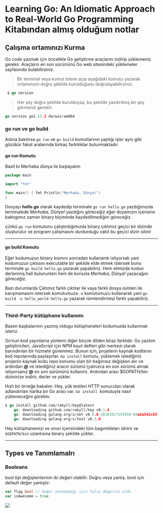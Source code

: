 # Learning Go: An Idiomatic Approach to Real-World Go Programming Kitabından almış olduğum notlar 

## Çalışma ortamınızı Kurma

Go code yazmak için öncelikle Go geliştirme araçlarını indirip yüklemeniz gerekir. Araçların en son sürümünü Go web sitesindeki yüklemeler sayfasında bulabilirsiniz.

> Bir terminal veya komut istemi açıp aşağıdaki komutu yazarak ortamınızın doğru şekilde kurulduğunu doğrulayabilirsiniz: 

~~~go
 $ go version 
 ~~~

> Her şey doğru şekilde kurulduysa, bu şekilde yazdırılmış bir şey görmeniz gerekir:
~~~go 
go version go1.15.2 darwin/amd64
~~~

### go run ve go build 

Aslına bakılırsa ``go run`` ve ``go build`` komutlarının yaptığı işler aynı gibi gözükür fakat aralarında birkaç farklılıklar bulunmaktadır.

#### go run Komutu 

Basit bi Merhaba dünya ile başlayalım 

~~~go 
package main

import "fmt"

func main() { fmt.Println("Merhaba, Dünya!")
}
~~~

Dosyayı **hello.go** olarak  kaydedip terminale ``go run hello.go`` yazdığımızda terminalede *Merhaba, Dünya!* yazdığını göreceğiz eğer doyamızın içerisine baktıgımız zaman binary biçiminde kaydedilmediğini göreceğiz.

çünkü ``go run`` komutunu çalıştırdığımızda binary çıktımız geçici bir dizinde oluşturulur ve program çalışmasını durdurduğu vakit bu geçici dizin silinir

----

#### go build Komutu 

Eğer kodumuzun binary kısmını sonradan kullanamk istiyorsak yani kodumuzun çıktısını executable bir şekilde elde etmek istersek bunu terminale ``go build hello.go`` yazarak yapabiliriz. Hem elimizde kodun derlenmiş hali bulunurken hem de konsola *Merhaba, Dünya!* yazacağını göreceğiz.

Bazı durumlarda Çıktımız farklı çıktılar ile vaya farklı dosya isimleri ile karışmamasını istersek komutumuza ``-o`` komutumuzu kullanarak yani  ``go build -o hello_world hello.go`` yazarak isimlendirmeyi farklı yapabiliriz.

---

### Third-Party kütüphane kullanımı

Bazen başkalarının yazmış oldugu kütüphaneleri kodumuzda kullanmak isteriz.

Go’nun kod yayınlama yöntemi diğer birçok dilden biraz farklıdır. Go yazılım geliştiricileri, JavaScript için NPM kayıt defteri gibi merkezi olarak barındırılan bir hizmete güvenmez. Bunun için, projelerin kaynak kodlarını kod repolarında paylaşırlar. ``Go install`` komutu, yüklemek istediğiniz projenin kaynak kodu repo konumu olan bir bağımsız değişken alır ve ardından **@** ve istediğiniz aracın sürümü (yalnızca en son sürümü almak istiyorsanız **@** en son sürümünü kullanın). Ardından aracı $GOPATH/bin dizininize indirir, derler ve yükler.

Hızlı bir örneğe bakalım. Hey, yük testleri HTTP sunucuları olarak adlandırılan harika bir Go aracı var. ``Go install ``komutuyla nasıl yükleneceğini görelim:

~~~go
$ go install github.com/rakyll/hey@latest
    go: downloading github.com/rakyll/hey v0.1.4
    go: downloading golang.org/x/net v0.0.0-20181017193950-04a2e542c03f
    go: downloading golang.org/x/text v0.3.0
~~~

Hey kütüphanemizi ve onun içerisindeki tüm bagımlılıkları idnirir ve ``$GOPATH/bin`` uzantısına binary şekilde yükler.

---


## Types ve Tanımlamalrı

### Booleans 

bool tipi değişkenlerinin iki değeri olabilir: Doğru veya yanlış. bool için default değer yanlıştır:

~~~go
var flag bool // Değer atanmadığı için false değerini aldı
var isAwesome = true
~~~

![](https://github.com/Notes/images/intager.png?raw=true)